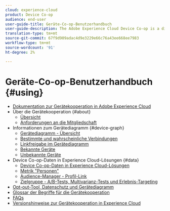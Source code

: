 ```yaml
---
cloud: experience-cloud
product: Device Co-op
audience: end-user
user-guide-title: Geräte-Co-op-Benutzerhandbuch
user-guide-description: The Adobe Experience Cloud Device Co-op is a digital cooperative where participating customers share device link information. This information helps them deliver valuable and consistent cross-device experiences to their customers.
translation-type: tm+mt
source-git-commit: 67f9d909adac4d9e3229e66c76a43ee668ee7983
workflow-type: tm+mt
source-wordcount: '91'
ht-degree: 2%

---
```



# Geräte-Co-op-Benutzerhandbuch {#using}

+ [Dokumentation zur Gerätekooperation in Adobe Experience Cloud](home.md)
+ Über die Gerätekooperation {#about}
   + [Übersicht](about/overview.md)
   + [Anforderungen an die Mitgliedschaft](about/requirements.md)
+ Informationen zum Gerätediagramm {#device-graph}
   + [Gerätediagramm - Übersicht](processes/device-graph-overview.md)
   + [Bestimmte und wahrscheinliche Verbindungen](processes/links.md)
   + [Linkfreigabe im Gerätediagramm](processes/link-sharing.md)
   + [Bekannte Geräte](processes/known-device.md)
   + [Unbekannte Geräte](processes/unknown-device.md)
+ Device Co-op-Daten in Experience Cloud-Lösungen {#data}
   + [Device Co-op-Daten in Experience Cloud-Lösungen](other-solutions/other-solutions.md)
   + [Metrik &quot;Personen&quot;](other-solutions/people.md)
   + [Audience-Manager - Profil-Link](other-solutions/proflie-link.md)
   + [Zielgruppe - A/B-Tests, Multivarianz-Tests und Erlebnis-Targeting](other-solutions/target.md)
+ [Opt-out-Tool, Datenschutz und Gerätediagramm](privacy.md)
+ [Glossar der Begriffe für die Gerätekooperation](glossary.md)
+ [FAQs](faq.md)
+ [Versionshinweise zur Gerätekooperation in Experience Cloud](release-notes.md)
